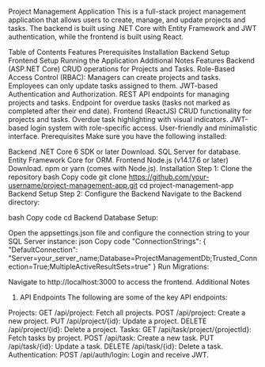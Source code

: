 Project Management Application
This is a full-stack project management application that allows users to create, manage, and update projects and tasks. The backend is built using .NET Core with Entity Framework and JWT authentication, while the frontend is built using React.

Table of Contents
Features
Prerequisites
Installation
Backend Setup
Frontend Setup
Running the Application
Additional Notes
Features
Backend (ASP.NET Core)
CRUD operations for Projects and Tasks.
Role-Based Access Control (RBAC):
Managers can create projects and tasks.
Employees can only update tasks assigned to them.
JWT-based Authentication and Authorization.
REST API endpoints for managing projects and tasks.
Endpoint for overdue tasks (tasks not marked as completed after their end date).
Frontend (ReactJS)
CRUD functionality for projects and tasks.
Overdue task highlighting with visual indicators.
JWT-based login system with role-specific access.
User-friendly and minimalistic interface.
Prerequisites
Make sure you have the following installed:

Backend
.NET Core 6 SDK or later Download.
SQL Server for database.
Entity Framework Core for ORM.
Frontend
Node.js (v14.17.6 or later) Download.
npm or yarn (comes with Node.js).
Installation
Step 1: Clone the repository
bash
Copy code
git clone https://github.com/your-username/project-management-app.git
cd project-management-app
Backend Setup
Step 2: Configure the Backend
Navigate to the Backend directory:

bash
Copy code
cd Backend
Database Setup:

Open the appsettings.json file and configure the connection string to your SQL Server instance:
json
Copy code
"ConnectionStrings": {
  "DefaultConnection": "Server=your_server_name;Database=ProjectManagementDb;Trusted_Connection=True;MultipleActiveResultSets=true"
}
Run Migrations:




Navigate to http://localhost:3000 to access the frontend.
Additional Notes
1. API Endpoints
The following are some of the key API endpoints:

Projects:
GET /api/project: Fetch all projects.
POST /api/project: Create a new project.
PUT /api/project/{id}: Update a project.
DELETE /api/project/{id}: Delete a project.
Tasks:
GET /api/task/project/{projectId}: Fetch tasks by project.
POST /api/task: Create a new task.
PUT /api/task/{id}: Update a task.
DELETE /api/task/{id}: Delete a task.
Authentication:
POST /api/auth/login: Login and receive JWT.